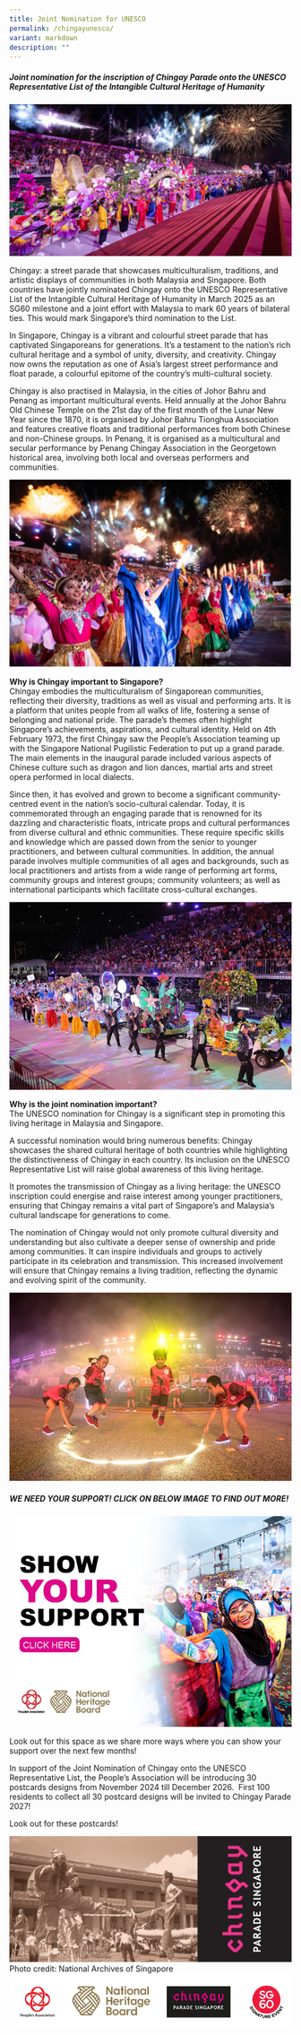 ```yaml
---
title: Joint Nomination for UNESCO
permalink: /chingayunesco/
variant: markdown
description: ""
---
```

##### **Joint nomination for the inscription of Chingay Parade onto the UNESCO Representative List of the Intangible Cultural Heritage of Humanity** 

<div style="max-width:50rem; overflow:hidden;"><a target="_blank" href="https://supportchingaysg.gov.sg/"><img style="min-height:rem; object-fit: cover; position:relative; top:rem;" src="/images/UNESCO.jpg"></a></div>

Chingay: a street parade that showcases multiculturalism, traditions, and artistic displays of communities in both Malaysia and Singapore. Both countries have jointly nominated Chingay onto the UNESCO Representative List of the Intangible Cultural Heritage of Humanity in March 2025 as an SG60 milestone and a joint effort with Malaysia to mark 60 years of bilateral ties. This would mark Singapore’s third nomination to the List. <br>
	
In Singapore, Chingay is a vibrant and colourful street parade that has captivated Singaporeans for generations. It’s a testament to the nation’s rich cultural heritage and a symbol of unity, diversity, and creativity. Chingay now owns the reputation as one of Asia’s largest street performance and float parade, a colourful epitome of the country’s multi-cultural society. <br>

Chingay is also practised in Malaysia, in the cities of Johor Bahru and Penang as important multicultural events. Held annually at the Johor Bahru Old Chinese Temple on the 21st day of the first month of the Lunar New Year since the 1870, it is organised by Johor Bahru Tionghua Association and features creative floats and traditional performances from both Chinese and non-Chinese groups. In Penang, it is organised as a multicultural and secular performance by Penang Chingay Association in the Georgetown historical area, involving both local and overseas performers and communities. <br>
	
<div style="max-width:50rem; overflow:hidden;"><img src="/images/Picture1.jpg"></div>

**Why is Chingay important to Singapore?** <br>
Chingay embodies the multiculturalism of Singaporean communities, reflecting their diversity, traditions as well as visual and performing arts. It is a platform that unites people from all walks of life, fostering a sense of belonging and national pride. The parade’s themes often highlight Singapore’s achievements, aspirations, and cultural identity. Held on 4th February 1973, the first Chingay saw the People’s Association teaming up with the Singapore National Pugilistic Federation to put up a grand parade. The main elements in the inaugural parade included various aspects of Chinese culture such as dragon and lion dances, martial arts and street opera performed in local dialects.<br>

Since then, it has evolved and grown to become a significant community-centred event in the nation’s socio-cultural calendar. Today, it is commemorated through an engaging parade that is renowned for its dazzling and characteristic floats, intricate props and cultural performances from diverse cultural and ethnic communities. These require specific skills and knowledge which are passed down from the senior to younger practitioners, and between cultural communities. In addition, the annual parade involves multiple communities of all ages and backgrounds, such as local practitioners and artists from a wide range of performing art forms, community groups and interest groups; community volunteers; as well as international participants which facilitate cross-cultural exchanges.<br>

<div style="max-width:50rem; overflow:hidden;"><img src="/images/2024_Community_Floats_Set1_E.jpg"></div>

**Why is the joint nomination important?** <br>
The UNESCO nomination for Chingay is a significant step in promoting this living heritage in Malaysia and Singapore.<br>

A successful nomination would bring numerous benefits: Chingay showcases the shared cultural heritage of both countries while highlighting the distinctiveness of Chingay in each country. Its inclusion on the UNESCO Representative List will raise global awareness of this living heritage. <br>

It promotes the transmission of Chingay as a living heritage: the UNESCO inscription could energise and raise interest among younger practitioners, ensuring that Chingay remains a vital part of Singapore’s and Malaysia’s cultural landscape for generations to come. <br>

The nomination of Chingay would not only promote cultural diversity and understanding but also cultivate a deeper sense of ownership and pride among communities. It can inspire individuals and groups to actively participate in its celebration and transmission. This increased involvement will ensure that Chingay remains a living tradition, reflecting the dynamic and evolving spirit of the community. <br>

<div style="max-width:50rem; overflow:hidden;"><img src="/images/2018___2.jpg"></div>

##### **WE NEED YOUR SUPPORT! CLICK ON BELOW IMAGE TO FIND OUT MORE!** 
<div style="max-width:50rem; overflow:hidden;"><a target="_blank" href="https://supportchingaysg.gov.sg/"><img style="min-height:12rem; object-fit: cover; position:relative; top:rem;" src="/images/image.png"></a></div>

Look out for this space as we share more ways where you can show your support over the next few months! <br>

In support of the Joint Nomination of Chingay onto the UNESCO Representative List, the People’s Association will be introducing 30 postcards designs from November 2024 till December 2026.&nbsp; First 100 residents to collect all 30 postcard designs will be invited to Chingay Parade 2027!<br>

Look out for these postcards!

<div style="max-width:50rem; overflow:hidden;"><img src="/images/image011.png"></div>
Photo credit: National Archives of Singapore

<div style="max-width:50rem; overflow:hidden;"><img src="/images/Logos_all.png"></div>